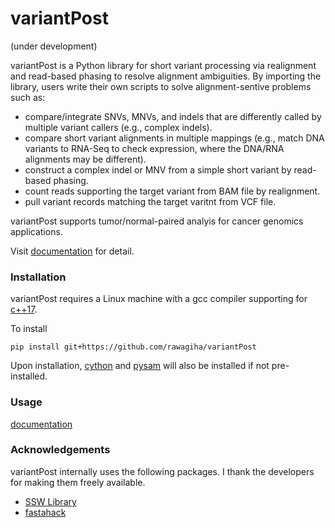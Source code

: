 # variantPost
(under development)

variantPost is a Python library for short variant processing via realignment and read-based phasing to resolve alignment ambiguities.
By importing the library, users write their own scripts to solve alignment-sentive problems such as:
* compare/integrate SNVs, MNVs, and indels that are differently called by multiple variant callers (e.g., complex indels).
* compare short variant alignments in multiple mappings (e.g., match DNA variants to RNA-Seq to check expression, where the DNA/RNA alignments may be different).  
* construct a complex indel or MNV from a simple short variant by read-based phasing.    
* count reads supporting the target variant from BAM file by realignment.
* pull variant records matching the target varitnt from VCF file.

variantPost supports tumor/normal-paired analyis for cancer genomics applications.

Visit [documentation](https://variantpost.readthedocs.io/en/latest/) for detail.

### Installation
variantPost requires a Linux machine with a gcc compiler supporting for [c++17](https://en.cppreference.com/w/cpp/17).

To install
```
pip install git+https://github.com/rawagiha/variantPost
```

Upon installation, [cython](https://cython.org/) and [pysam](https://github.com/pysam-developers)
will also be installed if not pre-installed. 

### Usage
[documentation](https://variantpost.readthedocs.io/en/latest/)

### Acknowledgements
variantPost internally uses the following packages. I thank the developers for making them freely available. 
- [SSW Library](https://github.com/mengyao/Complete-Striped-Smith-Waterman-Library)
- [fastahack](https://github.com/ekg/fastahack)
